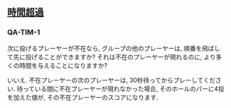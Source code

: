 ## [時間超過](80203)

### QA-TIM-1
次に投げるプレーヤーが不在なら,
グループの他のプレーヤーは,
順番を飛ばして先に投げることができますか?
それは不在のプレーヤーが現れるのに,
より多くの時間を与えることになりますか?

いいえ.
不在プレーヤーの次のプレーヤーは,
30秒待ってからプレーしてください.
待っている間に不在プレーヤーが現れなかった場合,
そのホールのパーに4投を加えた値が,
その不在プレーヤーのスコアになります.

